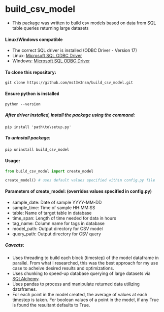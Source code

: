 # build_csv_model
- This package was written to build csv models based on data from SQL table queries returning large datasets

#### Linux/Windows compatible 
- The correct SQL driver is installed (ODBC Driver - Version 17)
- Linux: [Microsoft SQL ODBC Driver](https://docs.microsoft.com/en-us/sql/connect/odbc/linux-mac/installing-the-microsoft-odbc-driver-for-sql-server?view=sql-server-ver15)
- Windows: [Microsoft SQL ODBC Driver](https://docs.microsoft.com/en-us/sql/connect/odbc/download-odbc-driver-for-sql-server?view=sql-server-ver15)

#### To clone this repository:
```
git clone https://github.com/mst3v3nsn/build_csv_model.git
```

#### Ensure python is installed
```
python --version
```

##### After driver installed, install the package using the command:
```
pip install 'path\to\setup.py'
```

##### To uninstall package:
```
pip uninstall build_csv_model
```

#### Usage:
```python
from build_csv_model import create_model

create_model() # uses default values specified within config.py file

```
#### Parameters of create_model: (overrides values specified in config.py)
- sample_date: Date of sample YYYY-MM-DD
- sample_time: Time of sample HH:MM:SS
- table: Name of target table in database
- time_span: Length of time needed for data in hours
- tag_name: Column name for tags in database
- model_path: Output directory for CSV model
- query_path: Output directory for CSV query

##### Caveats:
- Uses threading to build each block (timestep) of the model dataframe in parallel. From what I researched, this was the best approach for my use case to acheive desired results and optimizations.
- Uses chunking to speed-up database querying of large datasets via [SQLAlchemy](https://docs.sqlalchemy.org/en/14/).
- Uses pandas to process and manipulate returned data utilizing dataframes.
- For each point in the model created, the average of values at each timestep is taken. For boolean values of a point in the model, if any True is found the resultant defaults to True. 
